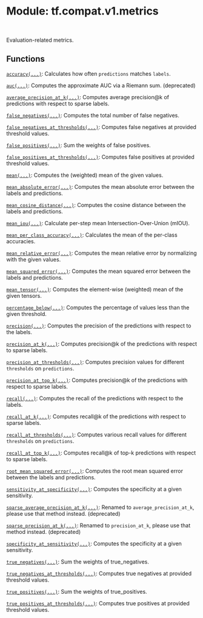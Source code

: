 <div itemscope itemtype="http://developers.google.com/ReferenceObject">
<meta itemprop="name" content="tf.compat.v1.metrics" />
<meta itemprop="path" content="Stable" />
</div>

# Module: tf.compat.v1.metrics


<table class="tfo-notebook-buttons tfo-api" align="left">
</table>



Evaluation-related metrics.



## Functions

[`accuracy(...)`](../../../tf/compat/v1/metrics/accuracy.md): Calculates how often `predictions` matches `labels`.

[`auc(...)`](../../../tf/compat/v1/metrics/auc.md): Computes the approximate AUC via a Riemann sum. (deprecated)

[`average_precision_at_k(...)`](../../../tf/compat/v1/metrics/average_precision_at_k.md): Computes average precision@k of predictions with respect to sparse labels.

[`false_negatives(...)`](../../../tf/compat/v1/metrics/false_negatives.md): Computes the total number of false negatives.

[`false_negatives_at_thresholds(...)`](../../../tf/compat/v1/metrics/false_negatives_at_thresholds.md): Computes false negatives at provided threshold values.

[`false_positives(...)`](../../../tf/compat/v1/metrics/false_positives.md): Sum the weights of false positives.

[`false_positives_at_thresholds(...)`](../../../tf/compat/v1/metrics/false_positives_at_thresholds.md): Computes false positives at provided threshold values.

[`mean(...)`](../../../tf/compat/v1/metrics/mean.md): Computes the (weighted) mean of the given values.

[`mean_absolute_error(...)`](../../../tf/compat/v1/metrics/mean_absolute_error.md): Computes the mean absolute error between the labels and predictions.

[`mean_cosine_distance(...)`](../../../tf/compat/v1/metrics/mean_cosine_distance.md): Computes the cosine distance between the labels and predictions.

[`mean_iou(...)`](../../../tf/compat/v1/metrics/mean_iou.md): Calculate per-step mean Intersection-Over-Union (mIOU).

[`mean_per_class_accuracy(...)`](../../../tf/compat/v1/metrics/mean_per_class_accuracy.md): Calculates the mean of the per-class accuracies.

[`mean_relative_error(...)`](../../../tf/compat/v1/metrics/mean_relative_error.md): Computes the mean relative error by normalizing with the given values.

[`mean_squared_error(...)`](../../../tf/compat/v1/metrics/mean_squared_error.md): Computes the mean squared error between the labels and predictions.

[`mean_tensor(...)`](../../../tf/compat/v1/metrics/mean_tensor.md): Computes the element-wise (weighted) mean of the given tensors.

[`percentage_below(...)`](../../../tf/compat/v1/metrics/percentage_below.md): Computes the percentage of values less than the given threshold.

[`precision(...)`](../../../tf/compat/v1/metrics/precision.md): Computes the precision of the predictions with respect to the labels.

[`precision_at_k(...)`](../../../tf/compat/v1/metrics/precision_at_k.md): Computes precision@k of the predictions with respect to sparse labels.

[`precision_at_thresholds(...)`](../../../tf/compat/v1/metrics/precision_at_thresholds.md): Computes precision values for different `thresholds` on `predictions`.

[`precision_at_top_k(...)`](../../../tf/compat/v1/metrics/precision_at_top_k.md): Computes precision@k of the predictions with respect to sparse labels.

[`recall(...)`](../../../tf/compat/v1/metrics/recall.md): Computes the recall of the predictions with respect to the labels.

[`recall_at_k(...)`](../../../tf/compat/v1/metrics/recall_at_k.md): Computes recall@k of the predictions with respect to sparse labels.

[`recall_at_thresholds(...)`](../../../tf/compat/v1/metrics/recall_at_thresholds.md): Computes various recall values for different `thresholds` on `predictions`.

[`recall_at_top_k(...)`](../../../tf/compat/v1/metrics/recall_at_top_k.md): Computes recall@k of top-k predictions with respect to sparse labels.

[`root_mean_squared_error(...)`](../../../tf/compat/v1/metrics/root_mean_squared_error.md): Computes the root mean squared error between the labels and predictions.

[`sensitivity_at_specificity(...)`](../../../tf/compat/v1/metrics/sensitivity_at_specificity.md): Computes the specificity at a given sensitivity.

[`sparse_average_precision_at_k(...)`](../../../tf/compat/v1/metrics/sparse_average_precision_at_k.md): Renamed to `average_precision_at_k`, please use that method instead. (deprecated)

[`sparse_precision_at_k(...)`](../../../tf/compat/v1/metrics/sparse_precision_at_k.md): Renamed to `precision_at_k`, please use that method instead. (deprecated)

[`specificity_at_sensitivity(...)`](../../../tf/compat/v1/metrics/specificity_at_sensitivity.md): Computes the specificity at a given sensitivity.

[`true_negatives(...)`](../../../tf/compat/v1/metrics/true_negatives.md): Sum the weights of true_negatives.

[`true_negatives_at_thresholds(...)`](../../../tf/compat/v1/metrics/true_negatives_at_thresholds.md): Computes true negatives at provided threshold values.

[`true_positives(...)`](../../../tf/compat/v1/metrics/true_positives.md): Sum the weights of true_positives.

[`true_positives_at_thresholds(...)`](../../../tf/compat/v1/metrics/true_positives_at_thresholds.md): Computes true positives at provided threshold values.



